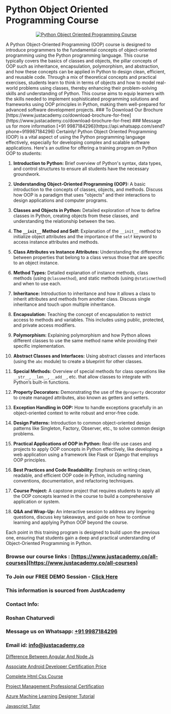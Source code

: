 # Python Object Oriented Programming Course

<p align="center">
  <a href="https://justacademy.co/course-detail/python-training">
    <img src="https://justacademy.co/storage2/course_image/1709713400_course_image.webp" alt="Python Object Oriented Programming Course">
  </a>
</p>
A Python Object-Oriented Programming (OOP) course is designed to introduce programmers to the fundamental concepts of object-oriented programming using the Python programming language. This course typically covers the basics of classes and objects, the pillar concepts of OOP such as inheritance, encapsulation, polymorphism, and abstraction, and how these concepts can be applied in Python to design clean, efficient, and reusable code. Through a mix of theoretical concepts and practical exercises, students learn to think in terms of objects and how to model real-world problems using classes, thereby enhancing their problem-solving skills and understanding of Python. This course aims to equip learners with the skills needed to implement sophisticated programming solutions and frameworks using OOP principles in Python, making them well-prepared for advanced software development projects.
### To Download Our Brochure [https://www.justacademy.co/download-brochure-for-free](https://www.justacademy.co/download-brochure-for-free)
### Message us for more information [+91 9987184296](https://api.whatsapp.com/send?phone=919987184296)
Certainly! Python Object Oriented Programming (OOP) is a vital aspect of using the Python programming language effectively, especially for developing complex and scalable software applications. Here's an outline for offering a training program on Python OOP to students:

1) **Introduction to Python:** Brief overview of Python's syntax, data types, and control structures to ensure all students have the necessary groundwork.

2) **Understanding Object-Oriented Programming (OOP):** A basic introduction to the concepts of classes, objects, and methods. Discuss how OOP is a paradigm that uses "objects" and their interactions to design applications and computer programs.

3) **Classes and Objects in Python:** Detailed exploration of how to define classes in Python, creating objects from these classes, and understanding the relationship between the two.

4) **The `__init__` Method and Self:** Explanation of the `__init__` method to initialize object attributes and the importance of the `self` keyword to access instance attributes and methods.

5) **Class Attributes vs Instance Attributes:** Understanding the difference between properties that belong to a class versus those that are specific to an object instance.

6) **Method Types:** Detailed explanation of instance methods, class methods (using `@classmethod`), and static methods (using `@staticmethod`) and when to use each.

7) **Inheritance:** Introduction to inheritance and how it allows a class to inherit attributes and methods from another class. Discuss single inheritance and touch upon multiple inheritance.

8) **Encapsulation:** Teaching the concept of encapsulation to restrict access to methods and variables. This includes using public, protected, and private access modifiers.

9) **Polymorphism:** Explaining polymorphism and how Python allows different classes to use the same method name while providing their specific implementation.

10) **Abstract Classes and Interfaces:** Using abstract classes and interfaces (using the `abc` module) to create a blueprint for other classes.

11) **Special Methods:** Overview of special methods for class operations like `__str__`, `__len__`, `__add__`, etc. that allow classes to integrate with Python’s built-in functions.

12) **Property Decorators:** Demonstrating the use of the `@property` decorator to create managed attributes, also known as getters and setters.

13) **Exception Handling in OOP:** How to handle exceptions gracefully in an object-oriented context to write robust and error-free code.

14) **Design Patterns:** Introduction to common object-oriented design patterns like Singleton, Factory, Observer, etc., to solve common design problems.

15) **Practical Applications of OOP in Python:** Real-life use cases and projects to apply OOP concepts in Python effectively, like developing a web application using a framework like Flask or Django that employs OOP principles.

16) **Best Practices and Code Readability:** Emphasis on writing clean, readable, and efficient OOP code in Python, including naming conventions, documentation, and refactoring techniques.

17) **Course Project:** A capstone project that requires students to apply all the OOP concepts learned in the course to build a comprehensive application or system.

18) **Q&A and Wrap-Up:** An interactive session to address any lingering questions, discuss key takeaways, and guide on how to continue learning and applying Python OOP beyond the course.

Each point in this training program is designed to build upon the previous one, ensuring that students gain a deep and practical understanding of Object-Oriented Programming in Python.

### Browse our course links : [https://www.justacademy.co/all-courses](https://www.justacademy.co/all-courses) 
### To Join our FREE DEMO Session - [Click Here](https://www.justacademy.co/register-for-course-demo)


### This information is sourced from JustAcademy
### Contact Info:
### Roshan Chaturvedi
### Message us on Whatsapp: [+91 9987184296](https://api.whatsapp.com/send?phone=919987184296)
### Email id: [info@justacademy.co](mailto:info@justacademy.co)
                
[Difference Between Angular And Node Js](https://www.linkedin.com/pulse/difference-between-angular-node-js-justacademy-portland-l8xff?trackingId=LuAhzjEXbm2HPJuxMo7mJg%3D%3D&lipi=urn%3Ali%3Apage%3Ad_flagship3_company_admin%3B4wvQoxRzQS6F4YizGcy96A%3D%3D)

[Associate Android Developer Certification Price](https://www.linkedin.com/pulse/associate-android-developer-certification-price-qt2of/)

[Complete Html Css Course](https://medium.com/@ranemanish460/complete-html-css-course-623a27395e17)

[Project Management Professional Certification](https://medium.com/@namusn/project-management-professional-certification-e0cb2b1a41a5)

[Azure Machine Learning Designer Tutorial](https://justacademyin.github.io/justacademy/azure-machine-learning-designer-tutorial)

[Javascript Tutor](https://justacademyin.github.io/justacademy/javascript-tutor)


